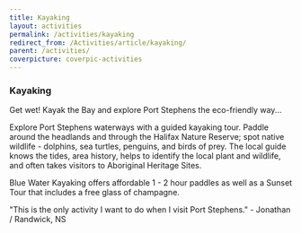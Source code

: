 ```yaml
---
title: Kayaking
layout: activities
permalink: /activities/kayaking
redirect_from: /Activities/article/kayaking/
parent: /activities/
coverpicture: coverpic-activities
---
```


### Kayaking
Get wet! Kayak the Bay and explore Port Stephens the eco-friendly way...

Explore Port Stephens waterways with a guided kayaking tour. Paddle around the headlands and through the Halifax Nature Reserve; spot native wildlife - dolphins, sea turtles, penguins, and birds of prey. The local guide knows the tides, area history, helps to identify the local plant and wildlife, and often takes visitors to Aboriginal Heritage Sites.

Blue Water Kayaking offers affordable 1 - 2 hour paddles as well as a Sunset Tour that includes a free glass of champagne.

"This is the only activity I want to do when I visit Port Stephens." - Jonathan / Randwick, NS